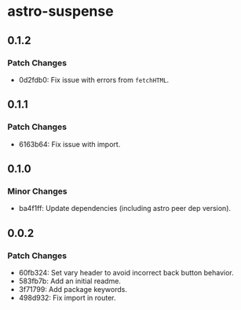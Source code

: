 # astro-suspense

## 0.1.2

### Patch Changes

- 0d2fdb0: Fix issue with errors from `fetchHTML`.

## 0.1.1

### Patch Changes

- 6163b64: Fix issue with import.

## 0.1.0

### Minor Changes

- ba4f1ff: Update dependencies (including astro peer dep version).

## 0.0.2

### Patch Changes

- 60fb324: Set vary header to avoid incorrect back button behavior.
- 583fb7b: Add an initial readme.
- 3f71799: Add package keywords.
- 498d932: Fix import in router.
